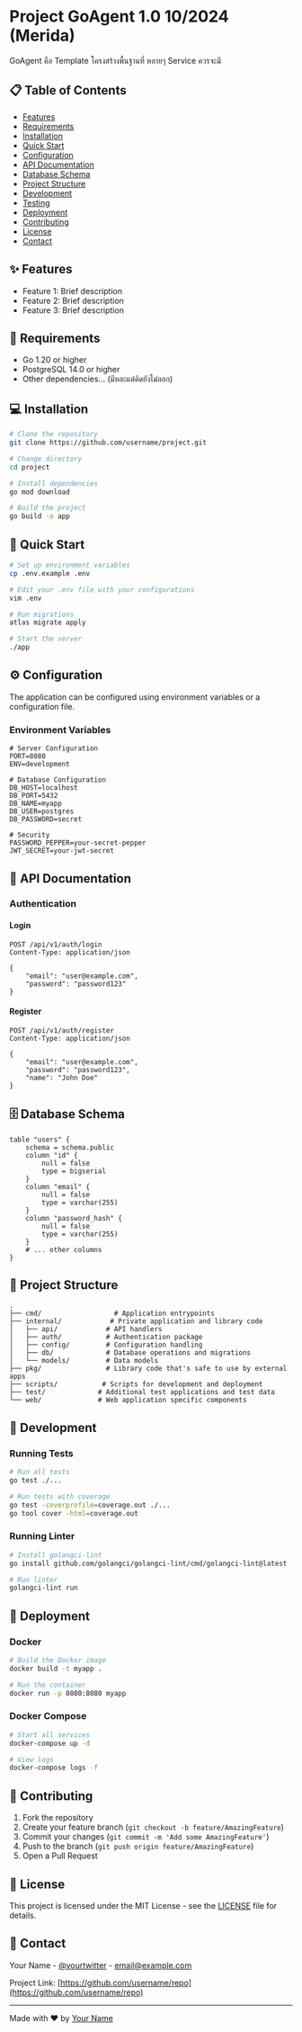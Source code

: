 # Project GoAgent 1.0 10/2024 (Merida)

GoAgent คือ Template โครงสร้างพื้นฐานที่ หลายๆ Service ควรจะมี

## 📋 Table of Contents

- [Features](#features)
- [Requirements](#requirements)
- [Installation](#installation)
- [Quick Start](#quick-start)
- [Configuration](#configuration)
- [API Documentation](#api-documentation)
- [Database Schema](#database-schema)
- [Project Structure](#project-structure)
- [Development](#development)
- [Testing](#testing)
- [Deployment](#deployment)
- [Contributing](#contributing)
- [License](#license)
- [Contact](#contact)

## ✨ Features

- Feature 1: Brief description
- Feature 2: Brief description
- Feature 3: Brief description

## 📌 Requirements

- Go 1.20 or higher
- PostgreSQL 14.0 or higher
- Other dependencies... (มีหละแต่คิดยังไม่ออก)

## 💻 Installation

```bash
# Clone the repository
git clone https://github.com/username/project.git

# Change directory
cd project

# Install dependencies
go mod download

# Build the project
go build -o app
```

## 🚀 Quick Start

```bash
# Set up environment variables
cp .env.example .env

# Edit your .env file with your configurations
vim .env

# Run migrations
atlas migrate apply

# Start the server
./app
```

## ⚙️ Configuration

The application can be configured using environment variables or a configuration file.

### Environment Variables

```env
# Server Configuration
PORT=8080
ENV=development

# Database Configuration
DB_HOST=localhost
DB_PORT=5432
DB_NAME=myapp
DB_USER=postgres
DB_PASSWORD=secret

# Security
PASSWORD_PEPPER=your-secret-pepper
JWT_SECRET=your-jwt-secret
```

## 📖 API Documentation

### Authentication

#### Login
```http
POST /api/v1/auth/login
Content-Type: application/json

{
    "email": "user@example.com",
    "password": "password123"
}
```

#### Register
```http
POST /api/v1/auth/register
Content-Type: application/json

{
    "email": "user@example.com",
    "password": "password123",
    "name": "John Doe"
}
```

## 🗄️ Database Schema

```hcl
table "users" {
    schema = schema.public
    column "id" {
        null = false
        type = bigserial
    }
    column "email" {
        null = false
        type = varchar(255)
    }
    column "password_hash" {
        null = false
        type = varchar(255)
    }
    # ... other columns
}
```

## 📁 Project Structure

```
.
├── cmd/                  # Application entrypoints
├── internal/            # Private application and library code
│   ├── api/            # API handlers
│   ├── auth/           # Authentication package
│   ├── config/         # Configuration handling
│   ├── db/             # Database operations and migrations
│   └── models/         # Data models
├── pkg/                # Library code that's safe to use by external apps
├── scripts/           # Scripts for development and deployment
├── test/             # Additional test applications and test data
└── web/              # Web application specific components
```

## 🔧 Development

### Running Tests

```bash
# Run all tests
go test ./...

# Run tests with coverage
go test -coverprofile=coverage.out ./...
go tool cover -html=coverage.out
```

### Running Linter

```bash
# Install golangci-lint
go install github.com/golangci/golangci-lint/cmd/golangci-lint@latest

# Run linter
golangci-lint run
```

## 🚢 Deployment

### Docker

```bash
# Build the Docker image
docker build -t myapp .

# Run the container
docker run -p 8080:8080 myapp
```

### Docker Compose

```bash
# Start all services
docker-compose up -d

# View logs
docker-compose logs -f
```

## 👥 Contributing

1. Fork the repository
2. Create your feature branch (`git checkout -b feature/AmazingFeature`)
3. Commit your changes (`git commit -m 'Add some AmazingFeature'`)
4. Push to the branch (`git push origin feature/AmazingFeature`)
5. Open a Pull Request

## 📝 License

This project is licensed under the MIT License - see the [LICENSE](LICENSE) file for details.

## 📧 Contact

Your Name - [@yourtwitter](https://twitter.com/yourtwitter) - email@example.com

Project Link: [https://github.com/username/repo](https://github.com/username/repo)

---
Made with ❤️ by [Your Name](https://github.com/username)